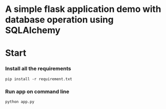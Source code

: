 # A simple flask application demo with database operation using SQLAlchemy
# Start
### Install all the requirements
```
pip install -r requirement.txt
```
### Run app on command line
```
python app.py
```
